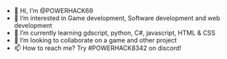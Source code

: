 - 👋 Hi, I’m @POWERHACK69
- 👀 I’m interested in Game development, Software development and web development
- 🌱 I’m currently learning gdscript, python, C#, javascript, HTML & CSS
- 💞️ I’m looking to collaborate on a game and other project
- 📫 How to reach me? Try #POWERHACK8342 on discord!

<!---
POWERHACK69/POWERHACK69 is a ✨ special ✨ repository because its `README.md` (this file) appears on your GitHub profile.
You can click the Preview link to take a look at your changes.
--->
